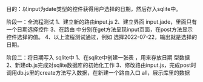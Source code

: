 目的：以input为date类型的控件获得用户选择的日期，然后存入sqlite中。

阶段一：全流程测试
1、建立新的路由input.js
2、建立界面 input.jade，里面只有一个日期选择控件
3、在路由 中分别在get方法呈现input页面，在post方法显示 控件选择的值。
4、以上流程测试通过，例如 选择2022-07-22，输出就是选择的日期。

阶段二：将日期写入 sqlite中
1、在sqlite中创建一张表 ，用来存放日期 型数据
2、新建db.js完成对sqlite数据库的初始化工作
3、修改路由input.js，完成post时调用db.js里的create方法写入数据，在新建一个路由入口 all，展示库里的数据 